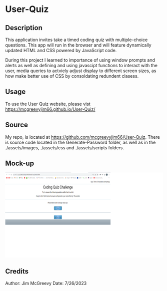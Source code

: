 # User-Quiz

## Description

This application invites take a timed coding quiz with multiple-choice questions. This app will run in the browser and will feature dynamically updated HTML and CSS powered by JavaScript code. 

 
 During this project I learned to importance of using window prompts and alerts  as well as defining and using javascipt functions to interact with the user, media queries to actviely adjust display to different screen sizes, as how make better use of CSS by consoldating redundent clasess.


## Usage

To use the User Quiz website, please vist <https://mcgreevyjim66.github.io/User-Quiz/>

## Source

My repo, is located at <https://github.com/mcgreevyjim66/User-Quiz>.
There is source code located in the Generate-Password folder, as well as in the ./assets/images, ./assets/css and ./assets/scripts folders.

## Mock-up

![The User Quiz webpage screen shot.](./assets/images/userquiz.png)


## Credits

Author: Jim McGreevy
Date:   7/26/2023


